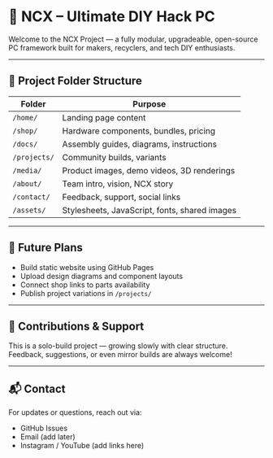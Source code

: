 # 🧠 NCX – Ultimate DIY Hack PC

Welcome to the NCX Project — a fully modular, upgradeable, open-source PC framework built for makers, recyclers, and tech DIY enthusiasts.

---

## 📁 Project Folder Structure

| Folder        | Purpose |
|---------------|---------|
| `/home/`      | Landing page content |
| `/shop/`      | Hardware components, bundles, pricing |
| `/docs/`      | Assembly guides, diagrams, instructions |
| `/projects/`  | Community builds, variants |
| `/media/`     | Product images, demo videos, 3D renderings |
| `/about/`     | Team intro, vision, NCX story |
| `/contact/`   | Feedback, support, social links |
| `/assets/`    | Stylesheets, JavaScript, fonts, shared images |

---

## 🚀 Future Plans

- Build static website using GitHub Pages
- Upload design diagrams and component layouts
- Connect shop links to parts availability
- Publish project variations in `/projects/`

---

## 🤝 Contributions & Support

This is a solo-build project — growing slowly with clear structure. Feedback, suggestions, or even mirror builds are always welcome!

---

## 📬 Contact

For updates or questions, reach out via:
- GitHub Issues
- Email (add later)
- Instagram / YouTube (add links here)
